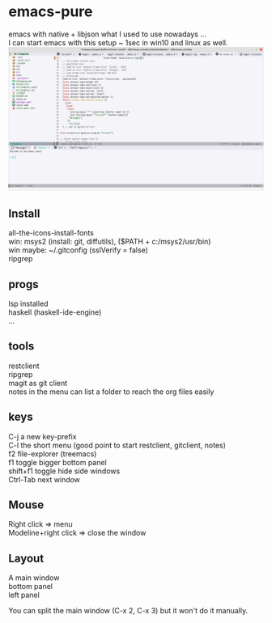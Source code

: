 # emacs-pure
emacs with native + libjson what I used to use nowadays ...   
I can start emacs with this setup ~ 1sec in win10 and linux as well.   
![img1](/emacs1.png)
## Install   
all-the-icons-install-fonts   
win: msys2 (install: git, diffutils), ($PATH + c:/msys2/usr/bin)   
win maybe: ~/.gitconfig (sslVerify = false)   
ripgrep   

## progs
lsp installed   
haskell (haskell-ide-engine)   
...

## tools
restclient   
ripgrep   
magit as git client   
notes in the menu can list a folder to reach the org files easily   

## keys
C-j a new key-prefix   
C-l the short menu (good point to start restclient, gitclient, notes)   
f2 file-explorer (treemacs)   
f1 toggle bigger bottom panel   
shift+f1 toggle hide side windows   
Ctrl-Tab next window   

## Mouse
Right click => menu   
Modeline+right click => close the window   

## Layout
A main window   
bottom panel   
left panel   

You can split the main window (C-x 2, C-x 3) but it won't do it manually.   
